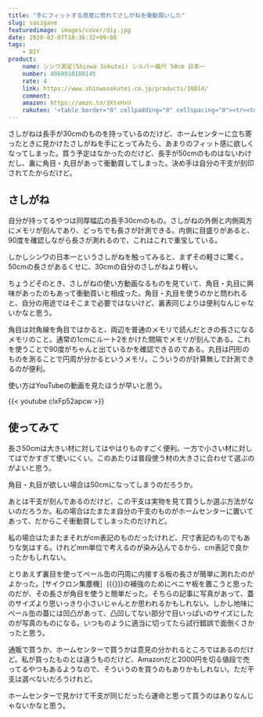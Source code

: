 ```yaml
---
title: "手にフィットする感覚に惚れてさしがねを衝動買いした"
slug: sasigane
featuredimage: images/cover/diy.jpg
date: 2020-02-07T18:36:32+09:00
tags:
    - DIY
product:
    name: シンワ測定(Shinwa Sokutei) シルバー曲尺 50cm 日本一
    number: 4960910100145
    rate: 4
    link: https://www.shinwasokutei.co.jp/products/10014/
    comment: 
    amazon: https://amzn.to/3XtxHxU
    rakuten: '<table border="0" cellpadding="0" cellspacing="0"><tr><td><div style="border:1px solid #95a5a6;border-radius:.75rem;background-color:#FFFFFF;width:504px;margin:0px;padding:5px;text-align:center;overflow:hidden;"><table><tr><td style="width:240px"><a href="https://hb.afl.rakuten.co.jp/hgc/1a60dc06.23bd4709.1a60dc07.0aa54a75/?pc=https%3A%2F%2Fitem.rakuten.co.jp%2Ftatsumax%2F408-3121%2F&link_type=picttext&ut=eyJwYWdlIjoiaXRlbSIsInR5cGUiOiJwaWN0dGV4dCIsInNpemUiOiIyNDB4MjQwIiwibmFtIjoxLCJuYW1wIjoicmlnaHQiLCJjb20iOjEsImNvbXAiOiJkb3duIiwicHJpY2UiOjEsImJvciI6MSwiY29sIjoxLCJiYnRuIjoxLCJwcm9kIjowfQ%3D%3D" target="_blank" rel="nofollow noopener noreferrer" style="word-wrap:break-word;"  ><img src="https://hbb.afl.rakuten.co.jp/hgb/1a60dc06.23bd4709.1a60dc07.0aa54a75/?me_id=1276153&item_id=10270078&m=https%3A%2F%2Fthumbnail.image.rakuten.co.jp%2F%400_mall%2Ftatsumax%2Fcabinet%2Fsyohin%2Ft01000545%2Ft010005455076.jpg%3F_ex%3D80x80&pc=https%3A%2F%2Fthumbnail.image.rakuten.co.jp%2F%400_mall%2Ftatsumax%2Fcabinet%2Fsyohin%2Ft01000545%2Ft010005455076.jpg%3F_ex%3D240x240&s=240x240&t=picttext" border="0" style="margin:2px" alt="[商品価格に関しましては、リンクが作成された時点と現時点で情報が変更されている場合がございます。]" title="[商品価格に関しましては、リンクが作成された時点と現時点で情報が変更されている場合がございます。]"></a></td><td style="vertical-align:top;width:248px;"><p style="font-size:12px;line-height:1.4em;text-align:left;margin:0px;padding:2px 6px;word-wrap:break-word"><a href="https://hb.afl.rakuten.co.jp/hgc/1a60dc06.23bd4709.1a60dc07.0aa54a75/?pc=https%3A%2F%2Fitem.rakuten.co.jp%2Ftatsumax%2F408-3121%2F&link_type=picttext&ut=eyJwYWdlIjoiaXRlbSIsInR5cGUiOiJwaWN0dGV4dCIsInNpemUiOiIyNDB4MjQwIiwibmFtIjoxLCJuYW1wIjoicmlnaHQiLCJjb20iOjEsImNvbXAiOiJkb3duIiwicHJpY2UiOjEsImJvciI6MSwiY29sIjoxLCJiYnRuIjoxLCJwcm9kIjowfQ%3D%3D" target="_blank" rel="nofollow noopener noreferrer" style="word-wrap:break-word;"  >【送料無料！TRUSCO工具 激安特価(トラスコ中山)】シンワ　シルバー曲尺日本一50cm 10014 [408-3121] 【曲尺】[10014]</a><br><span >価格：3380円（税込、送料無料)</span> <span style="color:#BBB">(2020/2/7時点)</span></p><div style="margin:10px;"><a href="https://hb.afl.rakuten.co.jp/hgc/1a60dc06.23bd4709.1a60dc07.0aa54a75/?pc=https%3A%2F%2Fitem.rakuten.co.jp%2Ftatsumax%2F408-3121%2F&link_type=picttext&ut=eyJwYWdlIjoiaXRlbSIsInR5cGUiOiJwaWN0dGV4dCIsInNpemUiOiIyNDB4MjQwIiwibmFtIjoxLCJuYW1wIjoicmlnaHQiLCJjb20iOjEsImNvbXAiOiJkb3duIiwicHJpY2UiOjEsImJvciI6MSwiY29sIjoxLCJiYnRuIjoxLCJwcm9kIjowfQ%3D%3D" target="_blank" rel="nofollow noopener noreferrer" style="word-wrap:break-word;"  ><img src="https://static.affiliate.rakuten.co.jp/makelink/rl.svg" style="float:left;max-height:27px;width:auto;margin-top:0"></a><a href="https://hb.afl.rakuten.co.jp/hgc/1a60dc06.23bd4709.1a60dc07.0aa54a75/?pc=https%3A%2F%2Fitem.rakuten.co.jp%2Ftatsumax%2F408-3121%2F%3Fscid%3Daf_pc_bbtn&m=%3Fscid%3Daf_pc_bbtn&link_type=picttext&ut=eyJwYWdlIjoiaXRlbSIsInR5cGUiOiJwaWN0dGV4dCIsInNpemUiOiIyNDB4MjQwIiwibmFtIjoxLCJuYW1wIjoicmlnaHQiLCJjb20iOjEsImNvbXAiOiJkb3duIiwicHJpY2UiOjEsImJvciI6MSwiY29sIjoxLCJiYnRuIjoxLCJwcm9kIjowfQ==" target="_blank" rel="nofollow noopener noreferrer" style="word-wrap:break-word;"  ><div style="float:right;width:41%;height:27px;background-color:#bf0000;color:#fff !important;font-size:12px;font-weight:500;line-height:27px;margin-left:1px;padding: 0 12px;border-radius:16px;cursor:pointer;text-align:center;">楽天で購入</div></a></div></td><tr></table></div><br><p style="color:#000000;font-size:12px;line-height:1.4em;margin:5px;word-wrap:break-word"></p></td></tr></table>'
---
```


さしがねは長手が30cmのものを持っているのだけど、ホームセンターに立ち寄ったときに見かけたさしがねを手にとってみたら、あまりのフィット感に欲しくなってしまった。買う予定はなかったのだけど、長手が50cmのものはないわけだし、裏に角目・丸目があって衝動買してしまった。決め手は自分の干支が刻印されてたからだけど。

<!--more-->

## さしがね

自分が持ってるやつは同厚幅広の長手30cmのもの。さしがねの外側と内側両方にメモリが刻んであり、どっちでも長さが計測できる。内側に目盛りがあると、90度を確認しながら長さが測れるので、これはこれで重宝している。

しかしシンワの日本一というさしがねを触ってみると、まずその軽さに驚く。50cmの長さがあるくせに、30cmの自分のさしがねより軽い。

ちょうどそのとき、さしがねの使い方動画なるものを見ていて、角目・丸目に興味があったのもあって衝動買いと相成った。角目・丸目を使うのかと問われると、自分の用途ではそこまで必要ではないけど、裏表同じよりは便利なんじゃないかなと思う。

角目は対角線を角目ではかると、両辺を普通のメモリで読んだときの長さになるメモリのこと。通常の1cmにルート2をかけた間隔でメモリが刻んである。これを使うことで90度がちゃんと出ているかを確認できるのである。丸目は円形のものを測ることで円周が分かるというメモリ。こういうのが計算無しで計測できるのが便利。

使い方はYouTubeの動画を見たほうが早いと思う。

{{< youtube clxFp52apcw >}}

## 使ってみて

長さ50cmは大きい材に対してはやはりものすごく便利。一方で小さい材に対してはでかすぎて使いにくい。このあたりは普段使う材の大きさに合わせて選ぶのがよいと思う。

角目・丸目が欲しい場合は50cmになってしまうのだろうか。

あとは干支が刻んであるのだけど、この干支は実物を見て買うしか選ぶ方法がないのだろうか。私の場合はたまたま自分の干支のものがホームセンターに置いてあって、だからこそ衝動買してしまったのだけれど。

私の場合はたまたまそれがcm表記のものだったけれど、尺寸表記のものでもありな気はする。けれどmm単位で考えるのが染み込んでるから、cm表記で良かったかもしれない。

とりあえず裏目を使ってペール缶の円周に内接する板の長さが簡単に測れたのがよかった。[サイクロン集塵機］({{<ref cyclone_diy>}})の補強のためにベニヤ板を置こうと思ったのだが、その長さが角目を使うと簡単だった。そちらの記事に写真があって、蓋のサイズより思いっきり小さいじゃんとか思われるかもしれない。しかし地味にペール缶の蓋には凹凸があって、凸凹してない部分で目いっぱいのサイズにしたのが写真のものになる。いつものように適当に切ってたら試行錯誤で面倒くさかったと思う。

通販で買うか、ホームセンターで買うかは意見の分かれるところではあるのだけど。私が買ったものとは違うものだけど、Amazonだと2000円を切る値段で売ってるやつもあるようなので、そういうのを買うのもありかもしれない。ただ干支は選べないだろうけれど。

ホームセンターで見かけて干支が同じだったら運命と思って買うのはありなんじゃないかなと思う。